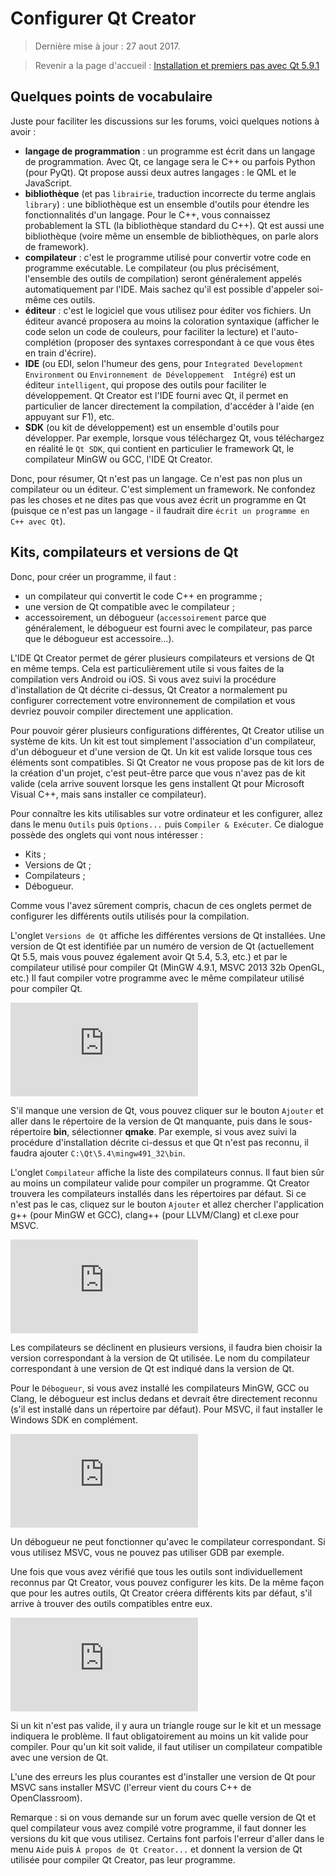 
# Configurer Qt Creator

> Dernière mise à jour : 27 aout 2017.

> Revenir a la page d'accueil : [Installation et premiers pas avec Qt 5.9.1](index.md)

## Quelques points de vocabulaire

Juste pour faciliter les discussions sur les forums, voici quelques notions à avoir :

  * **langage de programmation** : un programme est écrit dans un langage de programmation. Avec Qt, ce langage sera le C++ 
  ou parfois Python (pour PyQt). Qt propose aussi deux autres langages : le QML et le JavaScript.
  * **bibliothèque** (et pas `librairie`, traduction incorrecte du terme anglais `library`) : une bibliothèque est un
  ensemble d'outils pour étendre les fonctionnalités d'un langage. Pour le C++, vous connaissez probablement la STL (la 
  bibliothèque standard du C++). Qt est aussi une bibliothèque (voire même un ensemble de bibliothèques, on parle alors 
  de framework).
  * **compilateur** : c'est le programme utilisé pour convertir votre code en programme exécutable. Le compilateur (ou 
  plus précisément, l'ensemble des outils de compilation) seront généralement appelés automatiquement par l'IDE. Mais 
  sachez qu'il est possible d'appeler soi-même ces outils.
  * **éditeur** : c'est le logiciel que vous utilisez pour éditer vos fichiers. Un éditeur avancé proposera au moins 
  la coloration syntaxique (afficher le code selon un code de couleurs, pour faciliter la lecture) et l'auto-complétion 
  (proposer des syntaxes correspondant à ce que vous êtes en train d'écrire).
  * **IDE** (ou EDI, selon l'humeur des gens, pour `Integrated Development Environment` ou `Environnement de Développement 
  Intégré`) est un éditeur `intelligent`, qui propose des outils pour faciliter le développement. Qt Creator est l'IDE 
  fourni avec Qt, il permet en particulier de lancer directement la compilation, d'accéder à l'aide (en appuyant sur F1), etc.
  * **SDK** (ou kit de développement) est un ensemble d'outils pour développer. Par exemple, lorsque vous téléchargez Qt, 
  vous téléchargez en réalité le `Qt SDK`, qui contient en particulier le framework Qt, le compilateur MinGW ou GCC, 
  l'IDE Qt Creator.

Donc, pour résumer, Qt n'est pas un langage. Ce n'est pas non plus un compilateur ou un éditeur. C'est simplement un 
framework. Ne confondez pas les choses et ne dites pas que vous avez écrit un programme en Qt (puisque ce n'est pas 
un langage - il faudrait dire `écrit un programme en C++ avec Qt`).

## Kits, compilateurs et versions de Qt

Donc, pour créer un programme, il faut :

  * un compilateur qui convertit le code C++ en programme ;
  * une version de Qt compatible avec le compilateur ;
  * accessoirement, un débogueur (`accessoirement` parce que généralement, le débogueur est fourni avec le compilateur, 
  pas parce que le débogueur est accessoire...).

L'IDE Qt Creator permet de gérer plusieurs compilateurs et versions de Qt en même temps. Cela est particulièrement utile 
si vous faites de la compilation vers Android ou iOS. Si vous avez suivi la procédure d'installation de Qt décrite 
ci-dessus, Qt Creator a normalement pu configurer correctement votre environnement de compilation et vous devriez pouvoir 
compiler directement une application.

Pour pouvoir gérer plusieurs configurations différentes, Qt Creator utilise un système de kits. Un kit est tout simplement 
l'association d'un compilateur, d'un débogueur et d'une version de Qt. Un kit est valide lorsque tous ces éléments sont 
compatibles. Si Qt Creator ne vous propose pas de kit lors de la création d'un projet, c'est peut-être parce que vous 
n'avez pas de kit valide (cela arrive souvent lorsque les gens installent Qt pour Microsoft Visual C++, mais sans
installer ce compilateur).

Pour connaître les kits utilisables sur votre ordinateur et les configurer, allez dans le menu `Outils` puis `Options...` 
puis `Compiler & Exécuter`. Ce dialogue possède des onglets qui vont nous intéresser :

  * Kits ;
  * Versions de Qt ;
  * Compilateurs ;
  * Débogueur.

Comme vous l'avez sûrement compris, chacun de ces onglets permet de configurer les différents outils utilisés 
pour la compilation.

L'onglet `Versions de Qt` affiche les différentes versions de Qt installées. Une version de Qt est identifiée par 
un numéro de version de Qt (actuellement Qt 5.5, mais vous pouvez également avoir Qt 5.4, 5.3, etc.) et par le 
compilateur utilisé pour compiler Qt (MinGW 4.9.1, MSVC 2013 32b OpenGL, etc.) Il faut compiler votre programme 
avec le même compilateur utilisé pour compiler Qt.

![image](http://guillaume.belz.free.fr/lib/exe/fetch.php?media=install_19.png)

S'il manque une version de Qt, vous pouvez cliquer sur le bouton `Ajouter` et aller dans le répertoire de la version
de Qt manquante, puis dans le sous-répertoire **bin**, sélectionner **qmake**. Par exemple, si vous avez suivi la
procédure d'installation décrite ci-dessus et que Qt n'est pas reconnu, il faudra ajouter `C:\Qt\5.4\mingw491_32\bin`.

L'onglet `Compilateur` affiche la liste des compilateurs connus. Il faut bien sûr au moins un compilateur valide pour
compiler un programme. Qt Creator trouvera les compilateurs installés dans les répertoires par défaut. Si ce n'est 
pas le cas, cliquez sur le bouton `Ajouter` et allez chercher l'application g++ (pour MinGW et GCC), clang++ (pour 
LLVM/Clang) et cl.exe pour MSVC.

![image](http://guillaume.belz.free.fr/lib/exe/fetch.php?media=install_20.png)

Les compilateurs se déclinent en plusieurs versions, il faudra bien choisir la version correspondant à la version 
de Qt utilisée. Le nom du compilateur correspondant à une version de Qt est indiqué dans la version de Qt.

Pour le `Débogueur`, si vous avez installé les compilateurs MinGW, GCC ou Clang, le débogueur est inclus dedans et 
devrait être directement reconnu (s'il est installé dans un répertoire par défaut). Pour MSVC, il faut installer le
Windows SDK en complément.

![image](http://guillaume.belz.free.fr/lib/exe/fetch.php?media=install_21.png)

Un débogueur ne peut fonctionner qu'avec le compilateur correspondant. Si vous utilisez MSVC, vous ne pouvez pas 
utiliser GDB par exemple.

Une fois que vous avez vérifié que tous les outils sont individuellement reconnus par Qt Creator, vous pouvez 
configurer les kits. De la même façon que pour les autres outils, Qt Creator créera différents kits par défaut, 
s'il arrive à trouver des outils compatibles entre eux. 

![image](http://guillaume.belz.free.fr/lib/exe/fetch.php?media=install_18.png)

Si un kit n'est pas valide, il y aura un triangle rouge sur le kit et un message indiquera le problème. Il faut 
obligatoirement au moins un kit valide pour compiler. Pour qu'un kit soit valide, il faut utiliser un compilateur 
compatible avec une version de Qt.

L'une des erreurs les plus courantes est d'installer une version de Qt pour MSVC sans installer MSVC (l'erreur vient 
du cours C++ de OpenClassroom).

Remarque : si on vous demande sur un forum avec quelle version de Qt et quel compilateur vous avez compilé votre 
programme, il faut donner les versions du kit que vous utilisez. Certains font parfois l'erreur d'aller dans le 
menu `Aide` puis `À propos de Qt Creator...` et donnent la version de Qt utilisée pour compiler Qt Creator, pas 
leur programme.
